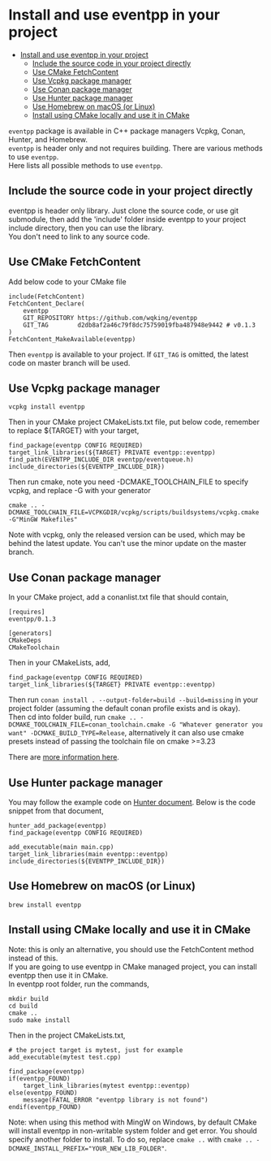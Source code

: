 # Install and use eventpp in your project

- [Install and use eventpp in your project](#install-and-use-eventpp-in-your-project)
	- [Include the source code in your project directly](#include-the-source-code-in-your-project-directly)
	- [Use CMake FetchContent](#use-cmake-fetchcontent)
	- [Use Vcpkg package manager](#use-vcpkg-package-manager)
	- [Use Conan package manager](#use-conan-package-manager)
	- [Use Hunter package manager](#use-hunter-package-manager)
	- [Use Homebrew on macOS (or Linux)](#use-homebrew-on-macos-or-linux)
	- [Install using CMake locally and use it in CMake](#install-using-cmake-locally-and-use-it-in-cmake)

`eventpp` package is available in C++ package managers Vcpkg, Conan, Hunter, and Homebrew.  
`eventpp` is header only and not requires building. There are various methods to use `eventpp`.  
Here lists all possible methods to use `eventpp`.  

## Include the source code in your project directly

eventpp is header only library. Just clone the source code, or use git submodule, then add the 'include' folder inside eventpp to your project include directory, then you can use the library.  
You don't need to link to any source code.  

## Use CMake FetchContent

Add below code to your CMake file

```
include(FetchContent)
FetchContent_Declare(
    eventpp
    GIT_REPOSITORY https://github.com/wqking/eventpp
    GIT_TAG        d2db8af2a46c79f8dc75759019fba487948e9442 # v0.1.3
)
FetchContent_MakeAvailable(eventpp)
```

Then `eventpp` is available to your project. If `GIT_TAG` is omitted, the latest code on master branch will be used.

## Use Vcpkg package manager

```
vcpkg install eventpp
```

Then in your CMake project CMakeLists.txt file, put below code, remember to replace ${TARGET} with your target,

```
find_package(eventpp CONFIG REQUIRED)
target_link_libraries(${TARGET} PRIVATE eventpp::eventpp)
find_path(EVENTPP_INCLUDE_DIR eventpp/eventqueue.h)
include_directories(${EVENTPP_INCLUDE_DIR})
```

Then run cmake, note you need -DCMAKE_TOOLCHAIN_FILE to specify vcpkg, and replace -G with your generator
```
cmake .. -DCMAKE_TOOLCHAIN_FILE=VCPKGDIR/vcpkg/scripts/buildsystems/vcpkg.cmake -G"MinGW Makefiles"
```

Note with vcpkg, only the released version can be used, which may be behind the latest update. You can't use the minor update on the master branch.

## Use Conan package manager

In your CMake project, add a conanlist.txt file that should contain,

```
[requires]
eventpp/0.1.3

[generators]
CMakeDeps
CMakeToolchain
```

Then in your CMakeLists, add,

```
find_package(eventpp CONFIG REQUIRED)
target_link_libraries(${TARGET} PRIVATE eventpp::eventpp)
```

Then run `conan install . --output-folder=build --build=missing` in your project folder (assuming the default conan profile exists and is okay).  
Then cd into folder build, run `cmake .. -DCMAKE_TOOLCHAIN_FILE=conan_toolchain.cmake -G "Whatever generator you want" -DCMAKE_BUILD_TYPE=Release`, alternatively it can also use cmake presets instead of passing the toolchain file on cmake >=3.23

There are [more information here](https://github.com/wqking/eventpp/issues/70).

## Use Hunter package manager

You may follow the example code on [Hunter document](https://hunter.readthedocs.io/en/latest/packages/pkg/eventpp.html). Below is the code snippet from that document,  

```
hunter_add_package(eventpp)
find_package(eventpp CONFIG REQUIRED)

add_executable(main main.cpp)
target_link_libraries(main eventpp::eventpp)
include_directories(${EVENTPP_INCLUDE_DIR})
```

## Use Homebrew on macOS (or Linux)

```
brew install eventpp
```

## Install using CMake locally and use it in CMake

Note: this is only an alternative, you should use the FetchContent method instead of this.  
If you are going to use eventpp in CMake managed project, you can install eventpp then use it in CMake.  
In eventpp root folder, run the commands,  
```
mkdir build
cd build
cmake ..
sudo make install
```

Then in the project CMakeLists.txt,   
```
# the project target is mytest, just for example
add_executable(mytest test.cpp)

find_package(eventpp)
if(eventpp_FOUND)
    target_link_libraries(mytest eventpp::eventpp)
else(eventpp_FOUND)
    message(FATAL_ERROR "eventpp library is not found")
endif(eventpp_FOUND)
```

Note: when using this method with MingW on Windows, by default CMake will install eventpp in non-writable system folder and get error. You should specify another folder to install. To do so, replace `cmake ..` with `cmake .. -DCMAKE_INSTALL_PREFIX="YOUR_NEW_LIB_FOLDER"`.
